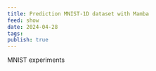 ```yaml
---
title: Prediction MNIST-1D dataset with Mamba
feed: show
date: 2024-04-28
tags: 
publish: true
---
```

MNIST experiments 

